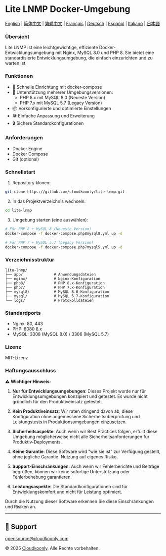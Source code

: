 # Lite LNMP Docker-Umgebung

[English](README.md) | [简体中文](README_zh-CN.md) | [繁體中文](README_zh-TW.md) | [Français](README_FR.md) | [Deutsch](README_DE.md) | [Español](README_ES.md) | [Italiano](README_IT.md) | [日本語](README_JP.md)

### Übersicht
Lite LNMP ist eine leichtgewichtige, effiziente Docker-Entwicklungsumgebung mit Nginx, MySQL 8.0 und PHP 8. Sie bietet eine standardisierte Entwicklungsumgebung, die einfach einzurichten und zu warten ist.

### Funktionen
- 🚀 Schnelle Einrichtung mit docker-compose
- 🔧 Unterstützung mehrerer Umgebungsversionen:
  - PHP 8.x mit MySQL 8.0 (Neueste Version)
  - PHP 7.x mit MySQL 5.7 (Legacy Version)
- 📦 Vorkonfigurierte und optimierte Einstellungen
- 🛠️ Einfache Anpassung und Erweiterung
- 🔒 Sichere Standardkonfigurationen

### Anforderungen
- Docker Engine
- Docker Compose
- Git (optional)

### Schnellstart
1. Repository klonen:
```bash
git clone https://github.com/cloudkoonly/lite-lnmp.git
```

2. In das Projektverzeichnis wechseln:
```bash
cd lite-lnmp
```

3. Umgebung starten (eine auswählen):
```bash
# Für PHP 8 + MySQL 8 (Neueste Version)
docker-compose -f docker-compose.php8mysql8.yml up -d

# Für PHP 7 + MySQL 5.7 (Legacy Version)
docker-compose -f docker-compose.php7mysql5.yml up -d
```

### Verzeichnisstruktur
```
lite-lnmp/
├── app/              # Anwendungsdateien
├── nginx/            # Nginx-Konfiguration
├── php8/             # PHP 8.x-Konfiguration
├── php7/             # PHP 7.x-Konfiguration
├── mysql8/           # MySQL 8.0-Konfiguration
├── mysql/            # MySQL 5.7-Konfiguration
└── logs/             # Protokolldateien
```

### Standardports
- Nginx: 80, 443
- PHP: 8080 8.x
- MySQL: 3308 (MySQL 8.0) / 3306 (MySQL 5.7)

### Lizenz
MIT-Lizenz

### Haftungsausschluss
⚠️ **Wichtiger Hinweis:**

1. **Nur für Entwicklungsumgebungen**: Dieses Projekt wurde nur für Entwicklungsumgebungen konzipiert und getestet. Es wurde nicht gründlich für den Produktiveinsatz getestet.

2. **Kein Produktiveinsatz**: Wir raten dringend davon ab, diese Konfiguration ohne angemessene Sicherheitsüberprüfung und Leistungstests in Produktionsumgebungen einzusetzen.

3. **Sicherheitsaspekte**: Auch wenn wir Best Practices folgen, erfüllt diese Umgebung möglicherweise nicht alle Sicherheitsanforderungen für Produktiv-Deployments.

4. **Keine Garantie**: Diese Software wird "wie sie ist" zur Verfügung gestellt, ohne jegliche Garantie. Nutzung auf eigenes Risiko.

5. **Support-Einschränkungen**: Auch wenn wir Fehlerberichte und Beiträge begrüßen, können wir keine sofortige Unterstützung oder Fehlerbehebung garantieren.

6. **Leistungsaspekte**: Die Standardkonfigurationen sind für Entwicklungskomfort und nicht für Leistung optimiert.

Durch die Nutzung dieser Software erkennen Sie diese Einschränkungen und Risiken an.

---
## 💬 Support

opensource@cloudkoonly.com
 
© 2025 [Cloudkoonly](https://www.cloudkoonly.com). Alle Rechte vorbehalten.
